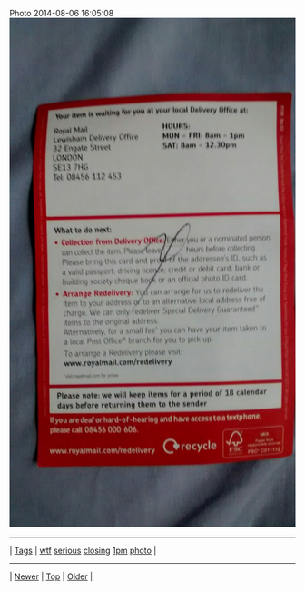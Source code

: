 <!--
title: Photo 2014-08-06 16
date: 2020-06-28T15:02:25.111Z
tags: wtf, serious, closing, 1pm, photo
-->












Photo 2014-08-06 16:05:08
![](93977952192-0.jpg)

<!--BOTTOM-POST-NAVIGATION-->
---

| [Tags](tags.md) | [wtf](tag-wtf.md) [serious](tag-serious.md) [closing](tag-closing.md) [1pm](tag-1pm.md) [photo](tag-photo.md) |

---

| [Newer](93758445247.md) | [Top](index.md) | [Older](93988879227.md) |